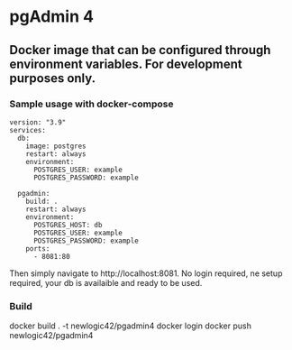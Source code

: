 # pgAdmin 4

## Docker image that can be configured through environment variables. For development purposes only.

### Sample usage with docker-compose

```
version: "3.9"
services:
  db:
    image: postgres
    restart: always
    environment:
      POSTGRES_USER: example
      POSTGRES_PASSWORD: example

  pgadmin:
    build: .
    restart: always
    environment:
      POSTGRES_HOST: db
      POSTGRES_USER: example
      POSTGRES_PASSWORD: example
    ports:
      - 8081:80
```

Then simply navigate to http://localhost:8081. No login required, ne setup required, your db is availaible and ready to be used.

### Build
docker build . -t newlogic42/pgadmin4
docker login
docker push newlogic42/pgadmin4
